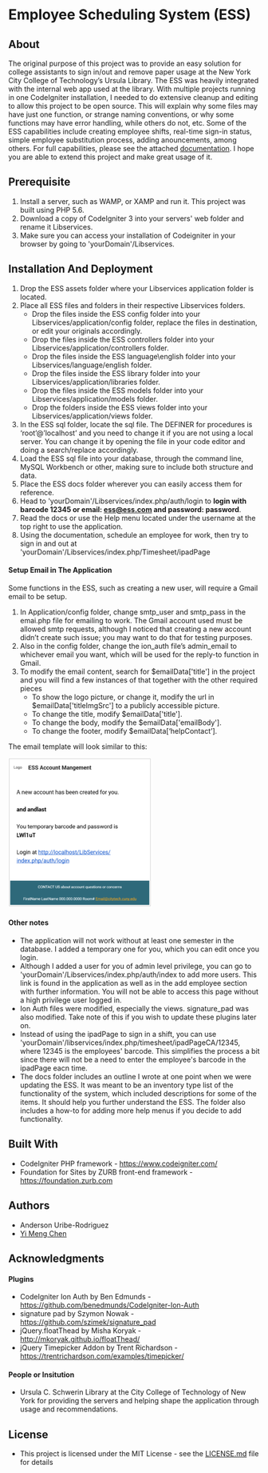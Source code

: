 # Employee Scheduling System (ESS)

## About

The original purpose of this project was to provide an easy solution for college assistants to sign in/out and remove paper usage at the New York City College of Technology’s Ursula Library. The ESS was heavily integrated with the internal web app used at the library. With multiple projects running in one CodeIgniter installation, I needed to do extensive cleanup and editing to allow this project to be open source. This will explain why some files may have just one function, or strange naming conventions, or why some functions may have error handling, while others do not, etc. Some of the ESS capabilities include creating employee shifts, real-time sign-in status, simple employee substitution process, adding anouncements, among others. For full capabilities, please see the attached [documentation](/docs/ESS_Help_Doc.pdf). I hope you are able to extend this project and make great usage of it.

## Prerequisite

1. Install a server, such as WAMP, or XAMP and run it. This project was built using PHP 5.6.
2. Download a copy of CodeIgniter 3 into your servers' web folder and rename it Libservices.
3. Make sure you can access your installation of Codeigniter in your browser by going to 'yourDomain'/Libservices.

## Installation And Deployment

1.	Drop the ESS assets folder where your Libservices application folder is located.
2.	Place all ESS files and folders in their respective Libservices folders. 
    - Drop the files inside the ESS config folder into your Libservices/application/config folder, replace the files in destination, or edit your originals accordingly.
    - Drop the files inside the ESS controllers folder into your Libservices/application/controllers folder.
    - Drop the files inside the ESS language\english folder into your Libservices/language/english folder.
    - Drop the files inside the ESS library folder into your Libservices/application/libraries folder.
    - Drop the files inside the ESS models folder into your Libservices/application/models folder.
    - Drop the folders inside the ESS views folder into your Libservices/application/views folder.
3.	In the ESS sql folder, locate the sql file. The DEFINER for procedures is ‘root’@’localhost’ and you need to change it if you are not using a local server. You can change it by opening the file in your code editor and doing a search/replace accordingly. 
4.	Load the ESS sql file into your database, through the command line, MySQL Workbench or other, making sure to include both structure and data.
5.	Place the ESS docs folder wherever you can easily access them for reference.
6.	Head to 'yourDomain'/Libservices/index.php/auth/login to **login with barcode 12345 or email: ess@ess.com and password: password**. 
7.	Read the docs or use the Help menu located under the username at the top right to use the application.
8.  Using the documentation, schedule an employee for work, then try to sign in and out at 'yourDomain'/Libservices/index.php/Timesheet/ipadPage

#### Setup Email in The Application

Some functions in the ESS, such as creating a new user, will require a Gmail email to be setup. 

1.	In Application/config folder, change smtp_user and smtp_pass in the emai.php file for emailing to work. The Gmail account used must be allowed smtp requests, although I noticed that creating a new account didn’t create such issue; you may want to do that for testing purposes.
2.	Also in the config folder, change the ion_auth file’s  admin_email to whichever email you want, which will be used for the reply-to function in Gmail.
3.  To modify the email content, search for $emailData['title'] in the project and you will find a few instances of that together with the other required pieces
    - To show the logo picture, or change it, modify the url in $emailData['titleImgSrc'] to a publicly accessible picture. 
    - To change the title, modify $emailData['title'].
    - To change the body, modify the $emailData['emailBody'].
    - To change the footer, modify $emailData[‘helpContact’].
    
The email template will look similar to this:

![Sample ESS Email](/docs/sampleEmailTemplate.png)

#### Other notes

- The application will not work without at least one semester in the database. I added a temporary one for you, which you can edit once you login.
- Although I added a user for you of admin level privilege, you can go to 'yourDomain'/Libservices/index.php/auth/index to add more users. This link is found in the application as well as in the add employee section with further information. You will not be able to access this page without a high privilege user logged in.
- Ion Auth files were modified, especially the views. signature_pad was also modified. Take note of this if you wish to update these plugins later on.
- Instead of using the ipadPage to sign in a shift, you can use 'yourDomain'/libservices/index.php/timesheet/ipadPageCA/12345, where 12345 is the employees' barcode. This simplifies the process a bit since there will not be a need to enter the employee's barcode in the ipadPage eacn time.
- The docs folder includes an outline I wrote at one point when we were updating the ESS. It was meant to be an inventory type list of the functionality of the system, which included descriptions for some of the items. It should help you further understand the ESS. The folder also includes a how-to for adding more help menus if you decide to add functionality.

## Built With

- CodeIgniter PHP framework - https://www.codeigniter.com/
- Foundation for Sites by ZURB front-end framework - https://foundation.zurb.com

## Authors

- Anderson Uribe-Rodriguez
- [Yi Meng Chen](https://www.linkedin.com/in/yimechen?trk=chatin_wnc_redirect_pubprofile&ctx=cnpartner&trk=chatin_me_view-profile_wnc&from=singlemessage&isappinstalled=0)

## Acknowledgments

#### Plugins
- CodeIgniter Ion Auth by Ben Edmunds - https://github.com/benedmunds/CodeIgniter-Ion-Auth
- signature pad by Szymon Nowak - https://github.com/szimek/signature_pad
- jQuery.floatThead by Misha Koryak - http://mkoryak.github.io/floatThead/
- jQuery Timepicker Addon by Trent Richardson - https://trentrichardson.com/examples/timepicker/

#### People or Insitution
- Ursula C. Schwerin Library at the City College of Technology of New York for providing the servers and helping shape the application through usage and recommendations. 

## License
- This project is licensed under the MIT License - see the [LICENSE.md](/LICENSE) file for details
